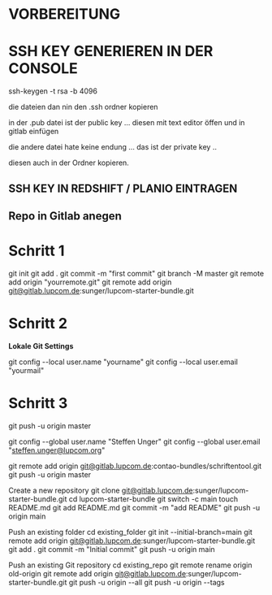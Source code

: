 # VORBEREITUNG

# SSH KEY GENERIEREN IN DER CONSOLE

ssh-keygen -t rsa -b 4096

die dateien dan nin den .ssh ordner kopieren

in der .pub datei ist der public key ... diesen mit text editor öffen und 
in gitlab einfügen

die andere datei hate keine endung ... das ist der private key ..

diesen auch in der Ordner kopieren.


## SSH KEY IN REDSHIFT / PLANIO EINTRAGEN

## Repo in Gitlab anegen


# Schritt 1

git init
git add .
git commit -m "first commit"
git branch -M master
git remote add origin "yourremote.git"
git remote add origin git@gitlab.lupcom.de:sunger/lupcom-starter-bundle.git


# Schritt 2 

**Lokale Git Settings**

git config --local user.name "yourname"
git config --local user.email "yourmail"


# Schritt 3

git push -u origin master





git config --global user.name "Steffen Unger"
git config --global user.email "steffen.unger@lupcom.org"




git remote add origin git@gitlab.lupcom.de:contao-bundles/schriftentool.git
git push -u origin master

Create a new repository
git clone git@gitlab.lupcom.de:sunger/lupcom-starter-bundle.git
cd lupcom-starter-bundle
git switch -c main
touch README.md
git add README.md
git commit -m "add README"
git push -u origin main

Push an existing folder
cd existing_folder
git init --initial-branch=main
git remote add origin git@gitlab.lupcom.de:sunger/lupcom-starter-bundle.git
git add .
git commit -m "Initial commit"
git push -u origin main

Push an existing Git repository
cd existing_repo
git remote rename origin old-origin
git remote add origin git@gitlab.lupcom.de:sunger/lupcom-starter-bundle.git
git push -u origin --all
git push -u origin --tags
